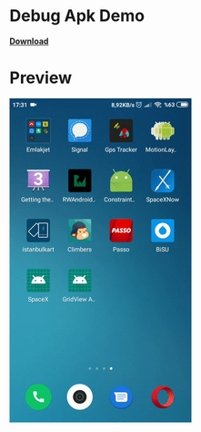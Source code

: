 # Debug Apk Demo

**[Download](https://github.com/farukyavuz/GridViewAndroid/raw/master/apk/app-debug.apk)**

# Preview

![preview](https://github.com/farukyavuz/GridViewAndroid/blob/master/art/preview.gif)